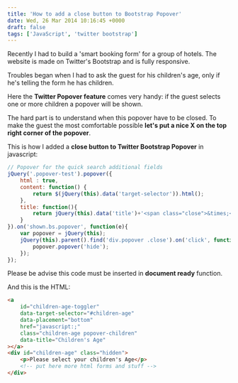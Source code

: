 ```yaml
---
title: 'How to add a close button to Bootstrap Popover'
date: Wed, 26 Mar 2014 10:16:45 +0000
draft: false
tags: ['JavaScript', 'twitter bootstrap']
---
```


Recently I had to build a 'smart booking form' for a group of hotels. The website is made on Twitter's Bootstrap and is fully responsive. 

Troubles began when I had to ask the guest for his children's age, only if he's telling the form he has children. 

Here the **Twitter Popover feature** comes very handy: if the guest selects one or more children a popover will be shown. 

The hard part is to understand when this popover have to be closed. To make the guest the most comfortable possible **let's put a nice X on the top right corner of the popover**. 

This is how I added a **close button to Twitter Bootstrap Popover** in javascript: 

```javascript
// Popover for the quick search additional fields
jQuery('.popover-test').popover({ 
	html : true, 
	content: function() {
		return $(jQuery(this).data('target-selector')).html();
	},
	title: function(){
		return jQuery(this).data('title')+'<span class="close">&times;</span>';
	}
}).on('shown.bs.popover', function(e){
	var popover = jQuery(this);
	jQuery(this).parent().find('div.popover .close').on('click', function(e){
		popover.popover('hide');
	});
});
```

Please be advise this code must be inserted in **document ready** function. 

And this is the HTML: 

```html
<a 
	id="children-age-toggler"
	data-target-selector="#children-age" 
	data-placement="bottom"
	href="javascript:;"
	class="children-age popover-children"
	data-title="Children's Age"
></a>
<div id="children-age" class="hidden">
	<p>Please select your children's Age</p>
	<!-- put here more html forms and stuff -->
</div>
```